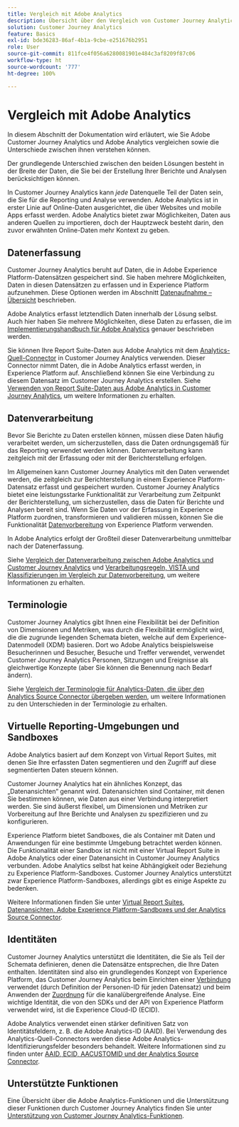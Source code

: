 ```yaml
---
title: Vergleich mit Adobe Analytics
description: Übersicht über den Vergleich von Customer Journey Analytics mit Adobe Analytics.
solution: Customer Journey Analytics
feature: Basics
exl-id: bde36283-86af-4b1a-9cbe-e251676b2951
role: User
source-git-commit: 811fce4f056a6280081901e484c3af8209f87c06
workflow-type: ht
source-wordcount: '777'
ht-degree: 100%

---
```


# Vergleich mit Adobe Analytics

In diesem Abschnitt der Dokumentation wird erläutert, wie Sie Adobe Customer Journey Analytics und Adobe Analytics vergleichen sowie die Unterschiede zwischen ihnen verstehen können.

Der grundlegende Unterschied zwischen den beiden Lösungen besteht in der Breite der Daten, die Sie bei der Erstellung Ihrer Berichte und Analysen berücksichtigen können.

In Customer Journey Analytics kann *jede* Datenquelle Teil der Daten sein, die Sie für die Reporting und Analyse verwenden. Adobe Analytics ist in erster Linie auf Online-Daten ausgerichtet, die über Websites und mobile Apps erfasst werden. Adobe Analytics bietet zwar Möglichkeiten, Daten aus anderen Quellen zu importieren, doch der Hauptzweck besteht darin, den zuvor erwähnten Online-Daten mehr Kontext zu geben.

## Datenerfassung

Customer Journey Analytics beruht auf Daten, die in Adobe Experience Platform-Datensätzen gespeichert sind. Sie haben mehrere Möglichkeiten, Daten in diesen Datensätzen zu erfassen und in Experience Platform aufzunehmen. Diese Optionen werden im Abschnitt [Datenaufnahme – Übersicht](https://experienceleague.adobe.com/docs/analytics-platform/using/cja-data-ingestion/data-ingestion.html?lang=de) beschrieben.

Adobe Analytics erfasst letztendlich Daten innerhalb der Lösung selbst. Auch hier haben Sie mehrere Möglichkeiten, diese Daten zu erfassen, die im [Implementierungshandbuch für Adobe Analytics](https://experienceleague.adobe.com/docs/analytics/implementation/home.html?lang=de) genauer beschrieben werden.

Sie können Ihre Report Suite-Daten aus Adobe Analytics mit dem [Analytics-Quell-Connector](https://experienceleague.adobe.com/docs/experience-platform/sources/ui-tutorials/create/adobe-applications/analytics.html?lang=de) in Customer Journey Analytics verwenden. Dieser Connector nimmt Daten, die in Adobe Analytics erfasst werden, in Experience Platform auf. Anschließend können Sie eine Verbindung zu diesem Datensatz im Customer Journey Analytics erstellen. Siehe [Verwenden von Report Suite-Daten aus Adobe Analytics in Customer Journey Analytics](https://experienceleague.adobe.com/docs/analytics-platform/using/compare-aa-cja/cja-aa-comparison/aa-data-in-cja.html?lang=de), um weitere Informationen zu erhalten.


## Datenverarbeitung

Bevor Sie Berichte zu Daten erstellen können, müssen diese Daten häufig verarbeitet werden, um sicherzustellen, dass die Daten ordnungsgemäß für das Reporting verwendet werden können. Datenverarbeitung kann zeitgleich mit der Erfassung oder mit der Berichterstellung erfolgen.

Im Allgemeinen kann Customer Journey Analytics mit den Daten verwendet werden, die zeitgleich zur Berichterstellung in einem Experience Platform-Datensatz erfasst und gespeichert wurden. Customer Journey Analytics bietet eine leistungsstarke Funktionalität zur Verarbeitung zum Zeitpunkt der Berichterstellung, um sicherzustellen, dass die Daten für Berichte und Analysen bereit sind. Wenn Sie Daten vor der Erfassung in Experience Platform zuordnen, transformieren und validieren müssen, können Sie die Funktionalität [Datenvorbereitung](https://experienceleague.adobe.com/docs/experience-platform/data-prep/home.html?lang=de) von Experience Platform verwenden.

In Adobe Analytics erfolgt der Großteil dieser Datenverarbeitung unmittelbar nach der Datenerfassung.

Siehe [Vergleich der Datenverarbeitung zwischen Adobe Analytics und Customer Journey Analytics](data-processing-comparisons.md) und [Verarbeitungsregeln, VISTA und Klassifizierungen im Vergleich zur Datenvorbereitung](https://experienceleague.adobe.com/docs/analytics-platform/using/compare-aa-cja/cja-aa-comparison/pr-vista-dataprep.html?lang=de), um weitere Informationen zu erhalten.


## Terminologie

Customer Journey Analytics gibt Ihnen eine Flexibilität bei der Definition von Dimensionen und Metriken, was durch die Flexibilität ermöglicht wird, die die zugrunde liegenden Schemata bieten, welche auf dem Experience-Datenmodell (XDM) basieren. Dort wo Adobe Analytics beispielsweise Besucherinnen und Besucher, Besuche und Treffer verwendet, verwendet Customer Journey Analytics Personen, Sitzungen und Ereignisse als gleichwertige Konzepte (aber Sie können die Benennung nach Bedarf ändern).

Siehe [Vergleich der Terminologie für Analytics-Daten, die über den Analytics Source Connector übergeben werden](https://experienceleague.adobe.com/docs/analytics-platform/using/compare-aa-cja/cja-aa-comparison/terminology.html?lang=de), um weitere Informationen zu den Unterschieden in der Terminologie zu erhalten.


## Virtuelle Reporting-Umgebungen und Sandboxes

Adobe Analytics basiert auf dem Konzept von Virtual Report Suites, mit denen Sie Ihre erfassten Daten segmentieren und den Zugriff auf diese segmentierten Daten steuern können.

Customer Journey Analytics hat ein ähnliches Konzept, das „Datenansichten“ genannt wird. Datenansichten sind Container, mit denen Sie bestimmen können, wie Daten aus einer Verbindung interpretiert werden. Sie sind äußerst flexibel, um Dimensionen und Metriken zur Vorbereitung auf Ihre Berichte und Analysen zu spezifizieren und zu konfigurieren.

Experience Platform bietet Sandboxes, die als Container mit Daten und Anwendungen für eine bestimmte Umgebung betrachtet werden können. Die Funktionalität einer Sandbox ist nicht mit einer Virtual Report Suite in Adobe Analytics oder einer Datenansicht in Customer Journey Analytics verbunden. Adobe Analytics selbst hat keine Abhängigkeit oder Beziehung zu Experience Platform-Sandboxes. Customer Journey Analytics unterstützt zwar Experience Platform-Sandboxes, allerdings gibt es einige Aspekte zu bedenken.

Weitere Informationen finden Sie unter [Virtual Report Suites, Datenansichten, Adobe Experience Platform-Sandboxes und der Analytics Source Connector](https://experienceleague.adobe.com/docs/analytics-platform/using/compare-aa-cja/cja-aa-comparison/vrs-dataview-sandbox-adc.html?lang=de).


## Identitäten

Customer Journey Analytics unterstützt die Identitäten, die Sie als Teil der Schemata definieren, denen die Datensätze entsprechen, die Ihre Daten enthalten. Identitäten sind also ein grundlegendes Konzept von Experience Platform, das Customer Journey Analytics beim Einrichten einer [Verbindung](../../connections/overview.md) verwendet (durch Definition der Personen-ID für jeden Datensatz) und beim Anwenden der [Zuordnung](../../stitching/overview.md) für die kanalübergreifende Analyse. Eine wichtige Identität, die von den SDKs und der API von Experience Platform verwendet wird, ist die Experience Cloud-ID (ECID).

Adobe Analytics verwendet einen stärker definitiven Satz von Identitätsfeldern, z. B. die Adobe Analytics-ID (AAID). Bei Verwendung des Analytics-Quell-Connectors werden diese Adobe Analytics-Identifizierungsfelder besonders behandelt. Weitere Informationen sind zu finden unter [AAID, ECID, AACUSTOMID und der Analytics Source Connector](https://experienceleague.adobe.com/docs/analytics-platform/using/compare-aa-cja/cja-aa-comparison/aaid-ecid-adc.html?lang=de).


## Unterstützte Funktionen

Eine Übersicht über die Adobe Analytics-Funktionen und die Unterstützung dieser Funktionen durch Customer Journey Analytics finden Sie unter [Unterstützung von Customer Journey Analytics-Funktionen](https://experienceleague.adobe.com/docs/analytics-platform/using/compare-aa-cja/cja-aa-comparison/cja-aa.html?lang=de).
